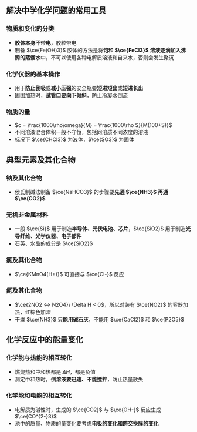 ## 解决中学化学问题的常用工具
### 物质和变化的分类
- **胶体本身不带电**，胶粒带电
- 制备 $\ce{Fe(OH)3}$ 胶体的方法是将**饱和 $\ce{FeCl3}$ 溶液逐滴加入沸腾的蒸馏水**中，不可以使用各种电解质溶液和自来水，否则会发生聚沉

### 化学仪器的基本操作
- 用于**防止倒吸**或**减小压强**的安全瓶要**短进短出**或**短进长出**
- 固固加热时，**试管口要向下倾斜**，防止冷凝水倒流

### 物质的量
- $c = \frac{1000\rho\omega}{M} = \frac{1000\rho S}{M(100+S)}$
- 不同溶液混合体积一般不守恒，包括同溶质不同浓度的溶液
- 标况下 $\ce{CHCl3}$ 为液体，$\ce{SO3}$ 为固体

## 典型元素及其化合物
### 钠及其化合物
- 侯氏制碱法制备 $\ce{NaHCO3}$ 的步骤要**先通 $\ce{NH3}$ 再通 $\ce{CO2}$**

### 无机非金属材料
- 一般 $\ce{Si}$ 用于制造**半导体、光伏电池、芯片**，$\ce{SiO2}$ 用于制造**光导纤维、光学仪器、电子部件**
- 石英、水晶的成分是 $\ce{SiO2}$

### 氯及其化合物
- $\ce{KMnO4(H+)}$ 可直接与 $\ce{Cl-}$ 反应

### 氮及其化合物
- $\ce{2NO2 <=> N2O4}\ \Delta H < 0$，所以对装有 $\ce{NO2}$ 的容器加热，红棕色加深
- 干燥 $\ce{NH3}$ **只能用碱石灰**，不能用 $\ce{CaCl2}$ 和 $\ce{P2O5}$

## 化学反应中的能量变化
### 化学能与热能的相互转化
- 燃烧热和中和热都是 $\Delta H$，都是负值
- 测定中和热时，**倒溶液要迅速、不能搅拌**，防止热量散失

### 化学能和电能的相互转化
- 电解质为碱性时，生成的 $\ce{CO2}$ 与 $\ce{OH-}$ 反应生成 $\ce{CO^{2-}3}$
- 池中的质量、物质的量变化要考虑**电极的变化和跨交换膜的变化**